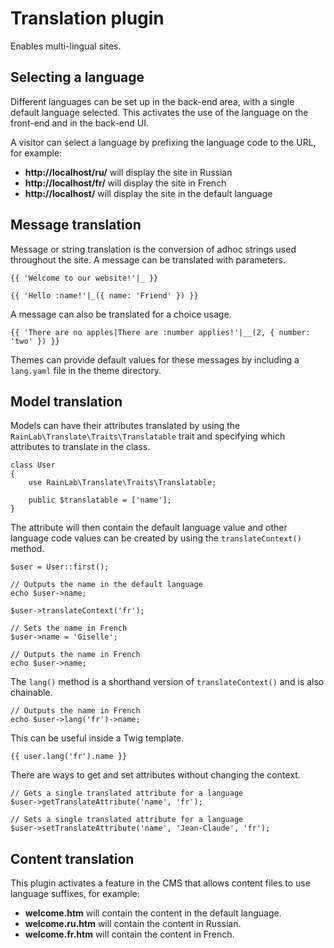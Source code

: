 # Translation plugin

Enables multi-lingual sites.

## Selecting a language

Different languages can be set up in the back-end area, with a single default language selected. This activates the use of the language on the front-end and in the back-end UI.

A visitor can select a language by prefixing the language code to the URL, for example:

* **http://localhost/ru/** will display the site in Russian
* **http://localhost/fr/** will display the site in French
* **http://localhost/** will display the site in the default language

## Message translation

Message or string translation is the conversion of adhoc strings used throughout the site. A message can be translated with parameters.

    {{ 'Welcome to our website!'|_ }}

    {{ 'Hello :name!'|_({ name: 'Friend' }) }}

A message can also be translated for a choice usage.

    {{ 'There are no apples|There are :number applies!'|__(2, { number: 'two' }) }}

Themes can provide default values for these messages by including a `lang.yaml` file in the theme directory.

## Model translation

Models can have their attributes translated by using the `RainLab\Translate\Traits\Translatable` trait and specifying which attributes to translate in the class.

    class User
    {
        use RainLab\Translate\Traits\Translatable;

        public $translatable = ['name'];
    }

The attribute will then contain the default language value and other language code values can be created by using the `translateContext()` method.

    $user = User::first();

    // Outputs the name in the default language
    echo $user->name;

    $user->translateContext('fr');

    // Sets the name in French
    $user->name = 'Giselle';

    // Outputs the name in French
    echo $user->name;

The `lang()` method is a shorthand version of `translateContext()` and is also chainable.

    // Outputs the name in French
    echo $user->lang('fr')->name;

This can be useful inside a Twig template.

    {{ user.lang('fr').name }}

There are ways to get and set attributes without changing the context.

    // Gets a single translated attribute for a language
    $user->getTranslateAttribute('name', 'fr');

    // Sets a single translated attribute for a language
    $user->setTranslateAttribute('name', 'Jean-Claude', 'fr');

## Content translation

This plugin activates a feature in the CMS that allows content files to use language suffixes, for example:

* **welcome.htm** will contain the content in the default language.
* **welcome.ru.htm** will contain the content in Russian.
* **welcome.fr.htm** will contain the content in French.
